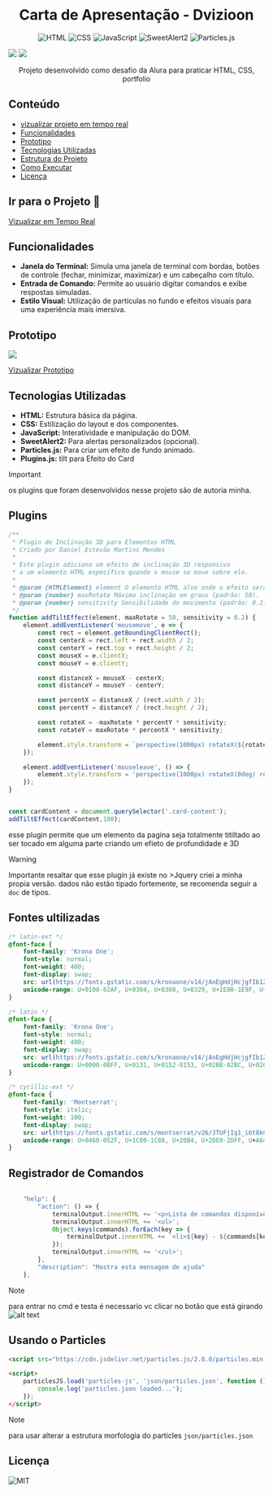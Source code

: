 
<h1 align="center">Carta de Apresentação - Dvizioon</h1>


<p align="center">
    <img alt="HTML" src="https://img.shields.io/badge/HTML-5-orange">
    <img alt="CSS" src="https://img.shields.io/badge/CSS-3-blue">
    <img alt="JavaScript" src="https://img.shields.io/badge/JavaScript-ES6-yellow">
    <img alt="SweetAlert2" src="https://img.shields.io/badge/SweetAlert2-11-red">
    <img alt="Particles.js" src="https://img.shields.io/badge/Particles.js-2.0-green">
</p>

<img src="./assets/screenshots/01.png" />
<img src="./assets/screenshots/04.png" />

<p align="center">Projeto desenvolvido como desafio da Alura para praticar HTML, CSS, portfolio</p>


## Conteúdo

- [vizualizar projeto em tempo real](https://dvizioon.github.io/Landing-Page-Portfolio/)
- [Funcionalidades](#funcionalidades)
- [Prototipo](#Prototipo)
- [Tecnologias Utilizadas](#tecnologias-utilizadas)
- [Estrutura do Projeto](#estrutura-do-projeto)
- [Como Executar](#como-executar)
- [Licença](#licença)


## Ir para o Projeto 🔰
[Vizualizar em Tempo Real](https://dvizioon.github.io/Landing-Page-Portfolio/)

## Funcionalidades

- **Janela do Terminal:** Simula uma janela de terminal com bordas, botões de controle (fechar, minimizar, maximizar) e um cabeçalho com título.
- **Entrada de Comando:** Permite ao usuário digitar comandos e exibe respostas simuladas.
- **Estilo Visual:** Utilização de partículas no fundo e efeitos visuais para uma experiência mais imersiva.

## Prototipo
<img src="./assets/screenshots/02.png" />

[Vizualizar Prototipo](https://www.figma.com/design/sKfIDQtCpQBgxcKQ9aLE8z/Landing-Page---Apresentation?node-id=1-11&t=9egWD1X4uUtHzQyU-1)

## Tecnologias Utilizadas

- **HTML:** Estrutura básica da página.
- **CSS:** Estilização do layout e dos componentes.
- **JavaScript:** Interatividade e manipulação do DOM.
- **SweetAlert2:** Para alertas personalizados (opcional).
- **Particles.js:** Para criar um efeito de fundo animado.
- **Plugins.js:** tilt para Efeito do Card

>[!IMPORTANT]
>os plugins que foram desenvolvidos nesse projeto são de autoria minha.

## Plugins

```javascript
/**
 * Plugin de Inclinação 3D para Elementos HTML
 * Criado por Daniel Estevão Martins Mendes
 * 
 * Este plugin adiciona um efeito de inclinação 3D responsivo
 * a um elemento HTML específico quando o mouse se move sobre ele.
 * 
 * @param {HTMLElement} element O elemento HTML alvo onde o efeito será aplicado.
 * @param {number} maxRotate Máxima inclinação em graus (padrão: 50).
 * @param {number} sensitivity Sensibilidade do movimento (padrão: 0.2).
 */
function addTiltEffect(element, maxRotate = 50, sensitivity = 0.2) {
    element.addEventListener('mousemove', e => {
        const rect = element.getBoundingClientRect();
        const centerX = rect.left + rect.width / 2;
        const centerY = rect.top + rect.height / 2;
        const mouseX = e.clientX;
        const mouseY = e.clientY;

        const distanceX = mouseX - centerX;
        const distanceY = mouseY - centerY;

        const percentX = distanceX / (rect.width / 2);
        const percentY = distanceY / (rect.height / 2);

        const rotateX = -maxRotate * percentY * sensitivity;
        const rotateY = maxRotate * percentX * sensitivity;

        element.style.transform = `perspective(1000px) rotateX(${rotateX}deg) rotateY(${rotateY}deg)`;
    });

    element.addEventListener('mouseleave', () => {
        element.style.transform = 'perspective(1000px) rotateX(0deg) rotateY(0deg)';
    });
}


const cardContent = document.querySelector('.card-content');
addTiltEffect(cardContent,100);

```
esse plugin permite que um elemento da pagina seja totalmente titiltado ao ser tocado em alguma parte criando um efieto de profundidade e 3D

>[!WARNING]
>Importante resaltar que esse plugin já existe no >Jquery criei a minha propia versão. dados não estão 
>tipado fortemente, se recomenda seguir a `doc` de tipos.

## Fontes ultilizadas

```css
/* latin-ext */
@font-face {
    font-family: 'Krona One';
    font-style: normal;
    font-weight: 400;
    font-display: swap;
    src: url(https://fonts.gstatic.com/s/kronaone/v14/jAnEgHdjHcjgfIb1ZcUyOIWg7cU.woff2) format('woff2');
    unicode-range: U+0100-02AF, U+0304, U+0308, U+0329, U+1E00-1E9F, U+1EF2-1EFF, U+2020, U+20A0-20AB, U+20AD-20C0, U+2113, U+2C60-2C7F, U+A720-A7FF;
}

/* latin */
@font-face {
    font-family: 'Krona One';
    font-style: normal;
    font-weight: 400;
    font-display: swap;
    src: url(https://fonts.gstatic.com/s/kronaone/v14/jAnEgHdjHcjgfIb1ZcUyNoWg.woff2) format('woff2');
    unicode-range: U+0000-00FF, U+0131, U+0152-0153, U+02BB-02BC, U+02C6, U+02DA, U+02DC, U+0304, U+0308, U+0329, U+2000-206F, U+2074, U+20AC, U+2122, U+2191, U+2193, U+2212, U+2215, U+FEFF, U+FFFD;
}

/* cyrillic-ext */
@font-face {
    font-family: 'Montserrat';
    font-style: italic;
    font-weight: 100;
    font-display: swap;
    src: url(https://fonts.gstatic.com/s/montserrat/v26/JTUFjIg1_i6t8kCHKm459Wx7xQYXK0vOoz6jq6R8WXV0poK5.woff2) format('woff2');
    unicode-range: U+0460-052F, U+1C80-1C88, U+20B4, U+2DE0-2DFF, U+A640-A69F, U+FE2E-FE2F;
}

```

## Registrador de Comandos

```javascript

    "help": {
        "action": () => {
            terminalOutput.innerHTML += '<p>Lista de comandos disponíveis:</p>';
            terminalOutput.innerHTML += '<ul>';
            Object.keys(commands).forEach(key => {
                terminalOutput.innerHTML += `<li>${key} - ${commands[key].description}</li>`;
            });
            terminalOutput.innerHTML += '</ul>';
        },
        "description": "Mostra esta mensagem de ajuda"
    },

```
>[!NOTE]
>para entrar no cmd e testa é necessario vc clicar no botão que está girando 
>![alt text](./assets/screenshots/03.png)

## Usando o Particles
```html
<script src="https://cdn.jsdelivr.net/particles.js/2.0.0/particles.min.js"></script>

<script>
    particlesJS.load('particles-js', 'json/particles.json', function () {
        console.log('particles.json loaded...');
    });
</script>

```
>[!NOTE]
>para usar alterar a estrutura morfologia do particles `json/particles.json`

## Licença
![MIT](https://img.shields.io/badge/License-MIT-yellow)